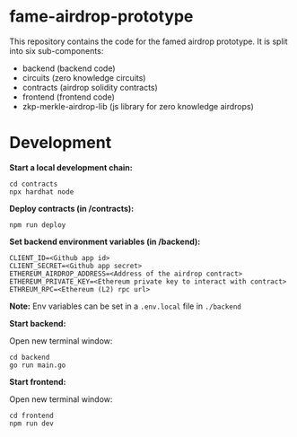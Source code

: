 # fame-airdrop-prototype

This repository contains the code for the famed airdrop prototype.
It is split into six sub-components:

- backend (backend code)
- circuits (zero knowledge circuits)
- contracts (airdrop solidity contracts)
- frontend (frontend code)
- zkp-merkle-airdrop-lib (js library for zero knowledge airdrops)

# Development

**Start a local development chain:**

```
cd contracts
npx hardhat node
```

**Deploy contracts (in /contracts):**

```
npm run deploy
```

**Set backend environment variables (in /backend):**

```
CLIENT_ID=<Github app id>
CLIENT_SECRET=<Github app secret>
ETHEREUM_AIRDROP_ADDRESS=<Address of the airdrop contract>
ETHEREUM_PRIVATE_KEY=<Ethereum private key to interact with contract>
ETHREUM_RPC=<Ethereum (L2) rpc url>
```

**Note:** Env variables can be set in a `.env.local` file in `./backend`

**Start backend:**

Open new terminal window:

```
cd backend
go run main.go
```

**Start frontend:**

Open new terminal window:

```
cd frontend
npm run dev
```
